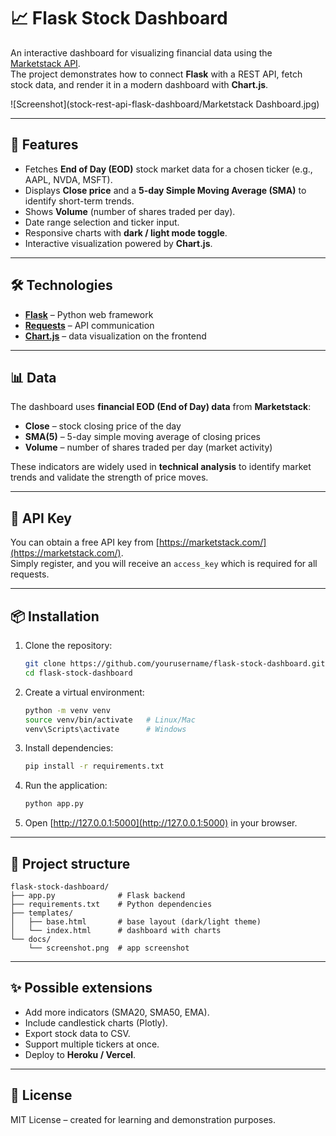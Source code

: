 # 📈 Flask Stock Dashboard

An interactive dashboard for visualizing financial data using the [Marketstack API](https://marketstack.com/).  
The project demonstrates how to connect **Flask** with a REST API, fetch stock data, and render it in a modern dashboard with **Chart.js**.

![Screenshot](stock-rest-api-flask-dashboard/Marketstack Dashboard.jpg)

---

## 🚀 Features
- Fetches **End of Day (EOD)** stock market data for a chosen ticker (e.g., AAPL, NVDA, MSFT).
- Displays **Close price** and a **5-day Simple Moving Average (SMA)** to identify short-term trends.
- Shows **Volume** (number of shares traded per day).
- Date range selection and ticker input.
- Responsive charts with **dark / light mode toggle**.
- Interactive visualization powered by **Chart.js**.

---

## 🛠 Technologies
- **[Flask](https://flask.palletsprojects.com/)** – Python web framework  
- **[Requests](https://requests.readthedocs.io/)** – API communication  
- **[Chart.js](https://www.chartjs.org/)** – data visualization on the frontend  

---

## 📊 Data
The dashboard uses **financial EOD (End of Day) data** from **Marketstack**:
- **Close** – stock closing price of the day  
- **SMA(5)** – 5-day simple moving average of closing prices  
- **Volume** – number of shares traded per day (market activity)  

These indicators are widely used in **technical analysis** to identify market trends and validate the strength of price moves.

---

## 🔑 API Key
You can obtain a free API key from [https://marketstack.com/](https://marketstack.com/).  
Simply register, and you will receive an `access_key` which is required for all requests.

---

## 📦 Installation
1. Clone the repository:
   ```bash
   git clone https://github.com/yourusername/flask-stock-dashboard.git
   cd flask-stock-dashboard
   ```

2. Create a virtual environment:
   ```bash
   python -m venv venv
   source venv/bin/activate   # Linux/Mac
   venv\Scripts\activate      # Windows
   ```

3. Install dependencies:
   ```bash
   pip install -r requirements.txt
   ```

4. Run the application:
   ```bash
   python app.py
   ```

5. Open [http://127.0.0.1:5000](http://127.0.0.1:5000) in your browser.

---

## 📂 Project structure
```
flask-stock-dashboard/
├── app.py              # Flask backend
├── requirements.txt    # Python dependencies
├── templates/
│   ├── base.html       # base layout (dark/light theme)
│   └── index.html      # dashboard with charts
└── docs/
    └── screenshot.png  # app screenshot
```

---

## ✨ Possible extensions
- Add more indicators (SMA20, SMA50, EMA).
- Include candlestick charts (Plotly).
- Export stock data to CSV.
- Support multiple tickers at once.
- Deploy to **Heroku / Vercel**.

---

## 📜 License
MIT License – created for learning and demonstration purposes.
